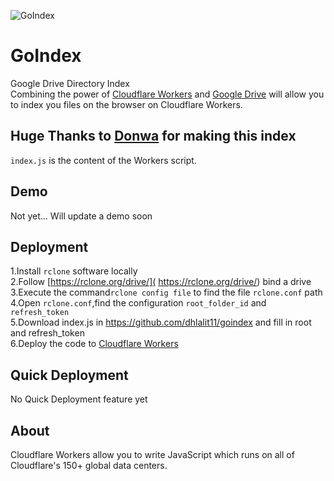 ![GoIndex](https://raw.githubusercontent.com/dhlalit11/goindex/master/themes/logo.png)  
  
GoIndex  
====  
Google Drive Directory Index  
Combining the power of [Cloudflare Workers](https://workers.cloudflare.com/) and [Google Drive](https://www.google.com/drive/) will allow you to index you files on the browser on Cloudflare Workers.    

## Huge Thanks to [Donwa](https://github.com/donwa) for making this index
`index.js` is the content of the Workers script.  

## Demo  
Not yet... Will update a demo soon

## Deployment  
1.Install `rclone` software locally  
2.Follow [https://rclone.org/drive/]( https://rclone.org/drive/) bind a drive  
3.Execute the command`rclone config file` to find the file `rclone.conf` path  
4.Open `rclone.conf`,find the configuration `root_folder_id` and `refresh_token`  
5.Download index.js in https://github.com/dhlalit11/goindex and fill in root and refresh_token  
6.Deploy the code to [Cloudflare Workers](https://www.cloudflare.com/)

## Quick Deployment  
No Quick Deployment feature yet

## About  
Cloudflare Workers allow you to write JavaScript which runs on all of Cloudflare's 150+ global data centers.  
